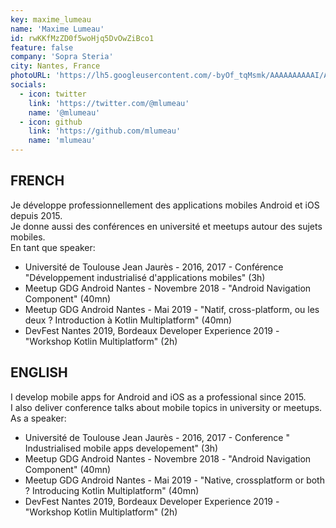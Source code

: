```yaml
---
key: maxime_lumeau
name: 'Maxime Lumeau'
id: rwKKfMzZD0f5woHjq5DvOwZiBco1
feature: false
company: 'Sopra Steria'
city: Nantes, France
photoURL: 'https://lh5.googleusercontent.com/-byOf_tqMsmk/AAAAAAAAAAI/AAAAAAAAAMo/tYE1a3gNwWk/photo.jpg'
socials:
  - icon: twitter
    link: 'https://twitter.com/@mlumeau'
    name: '@mlumeau'
  - icon: github
    link: 'https://github.com/mlumeau'
    name: 'mlumeau'
---
```


## FRENCH
Je développe professionnellement des applications mobiles Android et iOS depuis 2015.  
Je donne aussi des conférences en université et meetups autour des sujets mobiles.  
En tant que speaker:
- Université de Toulouse Jean Jaurès  - 2016, 2017 - Conférence "Développement industrialisé d'applications mobiles" (3h)
- Meetup GDG Android Nantes - Novembre 2018 - "Android Navigation Component" (40mn)
- Meetup GDG Android Nantes - Mai 2019 - "Natif, cross-platform, ou les deux ? Introduction à Kotlin Multiplatform" (40mn)
- DevFest Nantes 2019, Bordeaux Developer Experience 2019 - "Workshop Kotlin Multiplatform" (2h)

## ENGLISH
I develop mobile apps for Android and iOS as a professional since 2015.  
I also deliver conference talks about mobile topics in university or meetups.  
As a speaker:  
- Université de Toulouse Jean Jaurès  - 2016, 2017 - Conference " Industrialised mobile apps developement" (3h)
- Meetup GDG Android Nantes - Novembre 2018 - "Android Navigation Component" (40mn)
- Meetup GDG Android Nantes - Mai 2019 - "Native, crossplatform or both ? Introducing Kotlin Multiplatform" (40mn)
- DevFest Nantes 2019, Bordeaux Developer Experience 2019 - "Workshop Kotlin Multiplatform" (2h)

